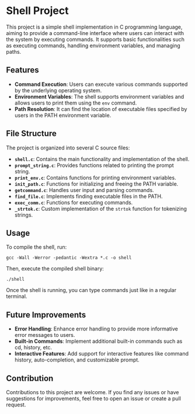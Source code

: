 # Shell Project

This project is a simple shell implementation in C programming language, aiming to provide a command-line interface where users can interact with the system by executing commands. It supports basic functionalities such as executing commands, handling environment variables, and managing paths.


## Features

- **Command Execution**: Users can execute various commands supported by the underlying operating system.
- **Environment Variables**: The shell supports environment variables and allows users to print them using the `env` command.
- **Path Resolution**: It can find the location of executable files specified by users in the PATH environment variable.

## File Structure

The project is organized into several C source files:

- **`shell.c`**: Contains the main functionality and implementation of the shell.
- **`prompt_string.c`**: Provides functions related to printing the prompt string.
- **`print_env.c`**: Contains functions for printing environment variables.
- **`init_path.c`**: Functions for initializing and freeing the PATH variable.
- **`getcommand.c`**: Handles user input and parsing commands.
- **`find_file.c`**: Implements finding executable files in the PATH.
- **`exec_comm.c`**: Functions for executing commands.
- **`_strtok.c`**: Custom implementation of the `strtok` function for tokenizing strings.

## Usage

To compile the shell, run:

```
gcc -Wall -Werror -pedantic -Wextra *.c -o shell
```

Then, execute the compiled shell binary:

```
./shell
```

Once the shell is running, you can type commands just like in a regular terminal.

## Future Improvements

- **Error Handling**: Enhance error handling to provide more informative error messages to users.
- **Built-in Commands**: Implement additional built-in commands such as cd, history, etc.
- **Interactive Features**: Add support for interactive features like command history, auto-completion, and customizable prompt.

## Contribution
Contributions to this project are welcome. If you find any issues or have suggestions for improvements, feel free to open an issue or create a pull request.
